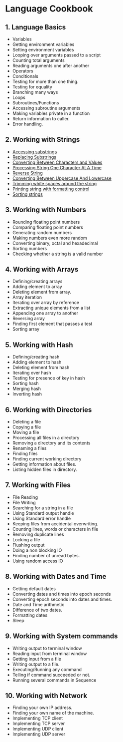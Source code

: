 # Language Cookbook

## 1. Language Basics
* Variables
* Getting environment variables
* Setting environment variables
* Looping over arguments passed to a script
* Counting total arguments
* Reading arguments one after another
* Operators
* Conditionals
* Testing for more than one thing.
* Testing for equality
* Branching many ways
* Loops
* Subroutines/Functions
* Accessing subroutine arguments
* Making variables private in a function
* Return information to caller.
* Error handling.

## 2. Working with Strings 
* [Accessing substrings](Strings_AccessingSubstrings.md)
* [Replacing Substrings](Strings_ReplacingSubstrings.md)
* [Converting Between Characters and Values](Strings_ConvertingBetweenCharsAndValues.md)
* [Processing String One Character At A Time](String_ProcessingOneCharAtTime.md)
* [Reverse String](String_ReverseString.md)
* [Converting Between Uppercase And Lowercase](String_ConvertingCase.md)
* [Trimming white spaces around the string](String_TrimmingBlanks.md)
* [Printing string with formatting control](String_PrintStringWithFormatting.md)
* [Sorting strings](String_SortingString.md)

## 3. Working with Numbers
* Rounding floating point numbers
* Comparing floating point numbers
* Generating random numbers
* Making numbers even more random
* Converting binary, octal and hexadecimal
* Sorting numbers
* Checking whether a string is a valid number

## 4. Working with Arrays
* Defining/creating arrays
* Adding element to array
* Deleting element from array.
* Array iteration
* Iterating over array by reference
* Extracting unique elements from a list
* Appending one array to another
* Reversing array
* Finding first element that passes a test
* Sorting array

## 5. Working with Hash
* Defining/creating hash
* Adding element to hash
* Deleting element from hash
* Iterating over hash
* Testing for presence of key in hash
* Sorting hash
* Merging hash
* Inverting hash

## 6. Working with Directories
* Deleting a file
* Copying a file
* Moving a file
* Processing all files in a directory
* Removing a directory and its contents
* Renaming a files
* Finding files
* Finding current working directory
* Getting information about files.
* Listing hidden files in directory.

## 7. Working with Files
* File Reading
* File Writing
* Searching for a string in a file
* Using Standard output handle
* Using Standard error handle
* Keeping files from accidental overwriting.
* Counting lines, words or characters in file
* Removing duplicate lines
* Locking a file
* Flushing output
* Doing a non blocking IO
* Finding number of unread bytes.
* Using random access IO

## 8. Working with Dates and Time
* Getting default dates
* Converting dates and times into epoch seconds
* Converting epoch seconds into dates and times.
* Date and Time arithmetic
* Difference of two dates.
* Formatting dates
* Sleep

## 9. Working with System commands
* Writing output to terminal window
* Reading input from terminal window
* Getting input from a file
* Writing output to a file.
* Executing/Running any command
* Telling if command succeeded or not.
* Running several commands in Sequence

## 10. Working with Network
* Finding your own IP address.
* Finding your own name of the machine.
* Implementing TCP client
* Implementing TCP server
* Implementing UDP client
* Implementing UDP server

